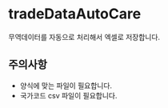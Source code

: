 # tradeDataAutoCare
무역데이터를 자동으로 처리해서 엑셀로 저장합니다.


## 주의사항
- 양식에 맞는 파일이 필요합니다.
- 국가코드 csv 파일이 필요합니다.
